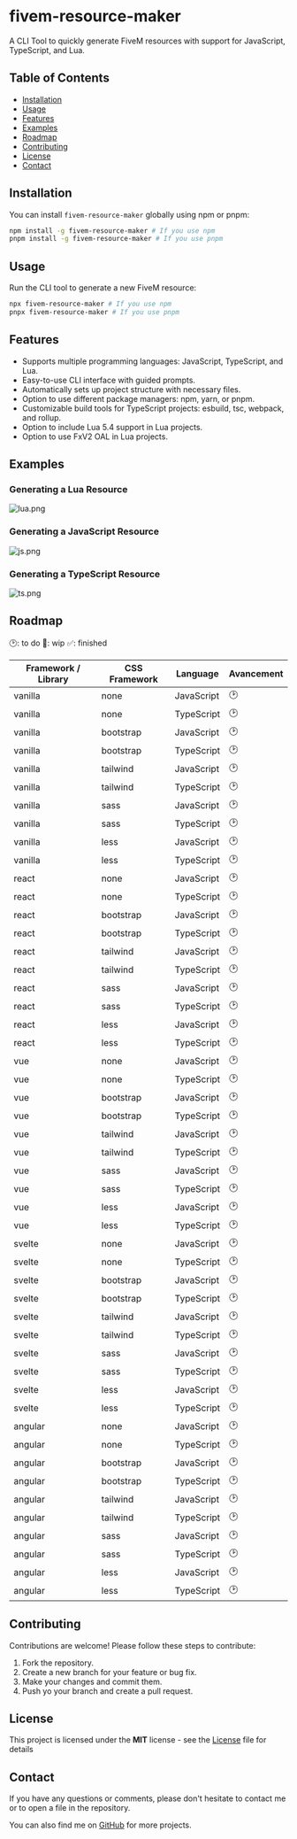 # fivem-resource-maker

A CLI Tool to quickly generate FiveM resources with support for JavaScript, TypeScript, and Lua.

## Table of Contents

- [Installation](#installation)
- [Usage](#usage)
- [Features](#features)
- [Examples](#examples)
- [Roadmap](#roadmap)
- [Contributing](#contributing)
- [License](#license)
- [Contact](#contact)

## Installation

You can install `fivem-resource-maker` globally using npm or pnpm:

```bash
npm install -g fivem-resource-maker # If you use npm
pnpm install -g fivem-resource-maker # If you use pnpm
```

## Usage

Run the CLI tool to generate a new FiveM resource:

```bash
npx fivem-resource-maker # If you use npm
pnpx fivem-resource-maker # If you use pnpm
```

## Features

- Supports multiple programming languages: JavaScript, TypeScript, and Lua.
- Easy-to-use CLI interface with guided prompts.
- Automatically sets up project structure with necessary files.
- Option to use different package managers: npm, yarn, or pnpm.
- Customizable build tools for TypeScript projects: esbuild, tsc, webpack, and rollup.
- Option to include Lua 5.4 support in Lua projects.
- Option to use FxV2 OAL in Lua projects.

## Examples

### Generating a Lua Resource
![lua.png](images/lua.png)

### Generating a JavaScript Resource
![js.png](images/js.png)

### Generating a TypeScript Resource
![ts.png](images/ts.png)

## Roadmap

🕑: to do 🚧: wip ✅: finished

| Framework / Library | CSS Framework | Language   | Avancement |
|---------------------|---------------|------------|------------|
| vanilla             | none          | JavaScript | 🕑         |
| vanilla             | none          | TypeScript | 🕑         |
| vanilla             | bootstrap     | JavaScript | 🕑         |
| vanilla             | bootstrap     | TypeScript | 🕑         |
| vanilla             | tailwind      | JavaScript | 🕑         |
| vanilla             | tailwind      | TypeScript | 🕑         |
| vanilla             | sass          | JavaScript | 🕑         |
| vanilla             | sass          | TypeScript | 🕑         |
| vanilla             | less          | JavaScript | 🕑         |
| vanilla             | less          | TypeScript | 🕑         |
| react               | none          | JavaScript | 🕑         |
| react               | none          | TypeScript | 🕑         |
| react               | bootstrap     | JavaScript | 🕑         |
| react               | bootstrap     | TypeScript | 🕑         |
| react               | tailwind      | JavaScript | 🕑         |
| react               | tailwind      | TypeScript | 🕑         |
| react               | sass          | JavaScript | 🕑         |
| react               | sass          | TypeScript | 🕑         |
| react               | less          | JavaScript | 🕑         |
| react               | less          | TypeScript | 🕑         |
| vue                 | none          | JavaScript | 🕑         |
| vue                 | none          | TypeScript | 🕑         |
| vue                 | bootstrap     | JavaScript | 🕑         |
| vue                 | bootstrap     | TypeScript | 🕑         |
| vue                 | tailwind      | JavaScript | 🕑         |
| vue                 | tailwind      | TypeScript | 🕑         |
| vue                 | sass          | JavaScript | 🕑         |
| vue                 | sass          | TypeScript | 🕑         |
| vue                 | less          | JavaScript | 🕑         |
| vue                 | less          | TypeScript | 🕑         |
| svelte              | none          | JavaScript | 🕑         |
| svelte              | none          | TypeScript | 🕑         |
| svelte              | bootstrap     | JavaScript | 🕑         |
| svelte              | bootstrap     | TypeScript | 🕑         |
| svelte              | tailwind      | JavaScript | 🕑         |
| svelte              | tailwind      | TypeScript | 🕑         |
| svelte              | sass          | JavaScript | 🕑         |
| svelte              | sass          | TypeScript | 🕑         |
| svelte              | less          | JavaScript | 🕑         |
| svelte              | less          | TypeScript | 🕑         |
| angular             | none          | JavaScript | 🕑         |
| angular             | none          | TypeScript | 🕑         |
| angular             | bootstrap     | JavaScript | 🕑         |
| angular             | bootstrap     | TypeScript | 🕑         |
| angular             | tailwind      | JavaScript | 🕑         |
| angular             | tailwind      | TypeScript | 🕑         |
| angular             | sass          | JavaScript | 🕑         |
| angular             | sass          | TypeScript | 🕑         |
| angular             | less          | JavaScript | 🕑         |
| angular             | less          | TypeScript | 🕑         |


## Contributing

Contributions are welcome! Please follow these steps to contribute:

1. Fork the repository.
2. Create a new branch for your feature or bug fix.
3. Make your changes and commit them.
4. Push yo your branch and create a pull request.

## License

This project is licensed under the **MIT** license - see the [License](./LICENSE) file for details

## Contact

If you have any questions or comments, please don't hesitate to contact me or to open a file in the repository.

You can also find me on [GitHub](https://github.com/Purpose-Dev) for more projects.